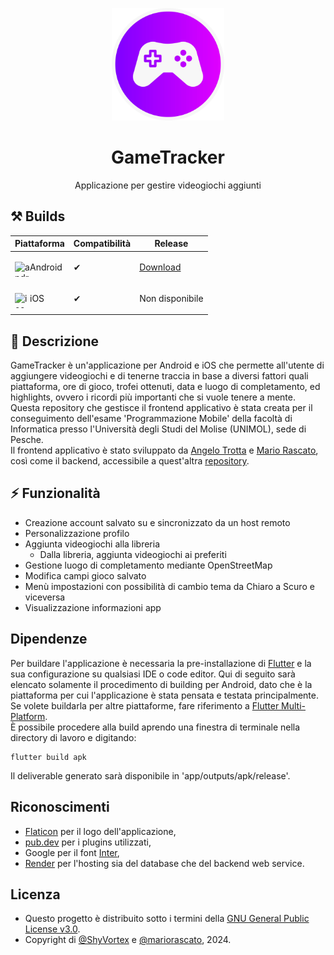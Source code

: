 <p align="center">
  <img width="180" src="assets/logo-circle.png" alt="GameTracker"></img>
  <h1 align="center">GameTracker</h1>
  <p align="center">Applicazione per gestire videogiochi aggiunti
</p>

## ⚒️ Builds

|Piattaforma| Compatibilità | Release                                                                |
|--------|---------------|------------------------------------------------------------------------|
|<p><img width="24" height="24" align="left" src="https://img.icons8.com/nolan/64/android-os.png" alt="android"> Android </p>| ✔ | [Download](https://github.com/ShyVortex/game-tracker/releases/latest) |
|<p><img width="24" height="24" align="left" src="https://img.icons8.com/nolan/64/ios-logo.png" alt="ios"> iOS </p>| ✔ | Non disponibile |

## 📜 Descrizione
GameTracker è un'applicazione per Android e iOS che permette all'utente di aggiungere videogiochi e di tenerne traccia in base a diversi fattori quali piattaforma, ore di gioco, trofei ottenuti, 
data e luogo di completamento, ed highlights, ovvero i ricordi più importanti che si vuole tenere a mente.  
Questa repository che gestisce il frontend applicativo è stata creata per il conseguimento dell'esame 'Programmazione Mobile' della facoltà di Informatica presso l'Università degli Studi del Molise (UNIMOL),
sede di Pesche.  
Il frontend applicativo è stato sviluppato da [Angelo Trotta](https://github.com/ShyVortex) e [Mario Rascato](https://github.com/mariorascato), 
così come il backend, accessibile a quest'altra [repository](https://github.com/mariorascato/GameManager-backend).

## ⚡ Funzionalità
- Creazione account salvato su e sincronizzato da un host remoto
- Personalizzazione profilo
- Aggiunta videogiochi alla libreria
  - Dalla libreria, aggiunta videogiochi ai preferiti
- Gestione luogo di completamento mediante OpenStreetMap
- Modifica campi gioco salvato
- Menù impostazioni con possibilità di cambio tema da Chiaro a Scuro e viceversa
- Visualizzazione informazioni app

## Dipendenze
Per buildare l'applicazione è necessaria la pre-installazione di [Flutter](https://flutter.dev/) e la sua configurazione su qualsiasi IDE o code editor.
Qui di seguito sarà elencato solamente il procedimento di building per Android, dato che è la piattaforma per cui l'applicazione è stata pensata e testata principalmente.  
Se volete buildarla per altre piattaforme, fare riferimento a [Flutter Multi-Platform](https://flutter.dev/multi-platform).  
È possibile procedere alla build aprendo una finestra di terminale nella directory di lavoro e digitando:
 ```shell
 flutter build apk
 ```
Il deliverable generato sarà disponibile in 'app/outputs/apk/release'.

## Riconoscimenti
- [Flaticon](https://www.flaticon.com/) per il logo dell'applicazione,
- [pub.dev](https://pub.dev/) per i plugins utilizzati,
- Google per il font [Inter](https://fonts.google.com/specimen/Inter),
- [Render](https://render.com/) per l'hosting sia del database che del backend web service.

## Licenza
- Questo progetto è distribuito sotto i termini della [GNU General Public License v3.0](https://github.com/ShyVortex/game-tracker/blob/master/LICENSE.md).
- Copyright di [@ShyVortex](https://github.com/ShyVortex) e [@mariorascato](https://github.com/mariorascato), 2024.
